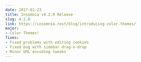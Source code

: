 ```yaml
---
date: 2017-01-23
title: Insomnia v4.2.0 Release
slug: 4.2.0
link: https://insomnia.rest/blog/introducing-color-themes/
major:
- Color Themes!
fixes:
- Fixed problems with editing cookies
- Fixed bug with sidebar drag-n-drop
- Minor URL encoding tweaks
---
```

